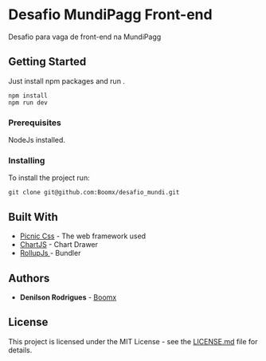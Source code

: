 # Desafio MundiPagg Front-end

Desafio para vaga de front-end na MundiPagg

## Getting Started

Just install npm packages and run .

```
npm install 
npm run dev
```

### Prerequisites

NodeJs installed.

### Installing

To install the project run:

```
git clone git@github.com:Boomx/desafio_mundi.git
```

## Built With

* [Picnic Css](https://picnicss.com/) - The web framework used
* [ChartJS](http://www.chartjs.org/) - Chart Drawer
* [RollupJs ](https://rollupjs.org/) - Bundler

## Authors

* **Denilson Rodrigues** - [Boomx](https://github.com/boomx)

## License

This project is licensed under the MIT License - see the [LICENSE.md](https://github.com/Boomx/desafio_mundi/blob/master/LICENSE) file for details.
